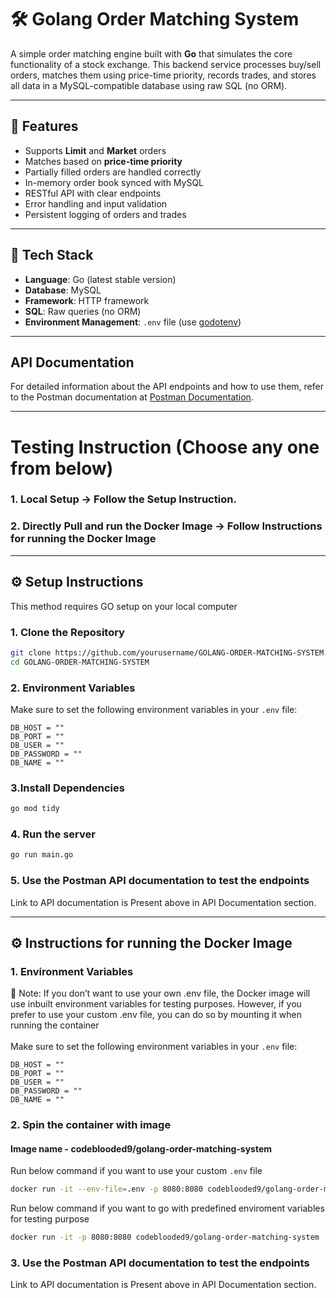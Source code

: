 # 🛠️ Golang Order Matching System

A simple order matching engine built with **Go** that simulates the core functionality of a stock exchange. This backend service processes buy/sell orders, matches them using price-time priority, records trades, and stores all data in a MySQL-compatible database using raw SQL (no ORM).

---

## 🚀 Features

- Supports **Limit** and **Market** orders  
- Matches based on **price-time priority**  
- Partially filled orders are handled correctly  
- In-memory order book synced with MySQL  
- RESTful API with clear endpoints  
- Error handling and input validation  
- Persistent logging of orders and trades  

---

## 🧰 Tech Stack

- **Language**: Go (latest stable version)  
- **Database**: MySQL
- **Framework**: HTTP framework 
- **SQL**: Raw queries (no ORM)  
- **Environment Management**: `.env` file (use [godotenv](https://github.com/joho/godotenv))  

---

## API Documentation

For detailed information about the API endpoints and how to use them, refer to the Postman documentation at [Postman Documentation](https://documenter.getpostman.com/view/30464667/2sB2qfBKLt).

---

# Testing Instruction (Choose any one from below)
### 1. Local Setup -> Follow the Setup Instruction.
### 2. Directly Pull and run the Docker Image -> Follow Instructions for running the Docker Image

---

## ⚙️ Setup Instructions
This method requires GO setup on your local computer

### 1. Clone the Repository

```bash
git clone https://github.com/yourusername/GOLANG-ORDER-MATCHING-SYSTEM.git
cd GOLANG-ORDER-MATCHING-SYSTEM
```


### 2.  Environment Variables


Make sure to set the following environment variables in your `.env` file:

```env
DB_HOST = ""
DB_PORT = ""
DB_USER = ""
DB_PASSWORD = ""
DB_NAME = ""
```

### 3.Install Dependencies

```bash
go mod tidy
```


### 4. Run the server
```bash
go run main.go
```

### 5. Use the Postman API documentation to test the endpoints
Link to API documentation is Present above in API Documentation section.

---

## ⚙️ Instructions for running the Docker Image

### 1.  Environment Variables
🔖 Note:
If you don’t want to use your own .env file, the Docker image will use inbuilt environment variables for testing purposes.
However, if you prefer to use your custom .env file, you can do so by mounting it when running the container<br><br>
Make sure to set the following environment variables in your `.env` file:

```env
DB_HOST = ""
DB_PORT = ""
DB_USER = ""
DB_PASSWORD = ""
DB_NAME = ""
```
### 2. Spin the container with image

#### Image name - codeblooded9/golang-order-matching-system

Run below command if you want to use your custom `.env` file 
```bash
docker run -it --env-file=.env -p 8080:8080 codeblooded9/golang-order-matching-system
```

Run below command if you want to go with predefined enviroment variables for testing purpose
```bash
docker run -it -p 8080:8080 codeblooded9/golang-order-matching-system
```
### 3. Use the Postman API documentation to test the endpoints
Link to API documentation is Present above in API Documentation section.











